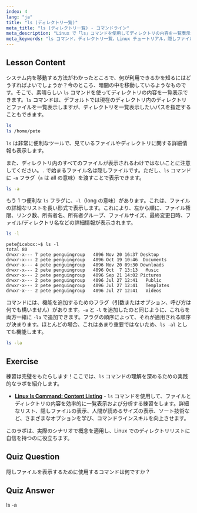 ```yaml
---
index: 4
lang: "ja"
title: "ls (ディレクトリ一覧)"
meta_title: "ls (ディレクトリ一覧) - コマンドライン"
meta_description: "Linux で「ls」コマンドを使用してディレクトリの内容を一覧表示し、隠しファイルを表示し、ファイルの詳細を理解する方法を学びます。Linux コマンドラインスキルを向上させましょう！"
meta_keywords: "ls コマンド，ディレクトリ一覧，Linux チュートリアル，隠しファイル，Linux コマンド，初心者 Linux, Linux ガイド"
---
```


## Lesson Content

システム内を移動する方法がわかったところで、何が利用できるかを知るにはどうすればよいでしょうか？今のところ、暗闇の中を移動しているようなものです。そこで、素晴らしい `ls` コマンドを使ってディレクトリの内容を一覧表示できます。`ls` コマンドは、デフォルトでは現在のディレクトリ内のディレクトリとファイルを一覧表示しますが、ディレクトリを一覧表示したいパスを指定することもできます。

```bash
ls
ls /home/pete
```

`ls` は非常に便利なツールで、見ているファイルやディレクトリに関する詳細情報も表示します。

また、ディレクトリ内のすべてのファイルが表示されるわけではないことに注意してください。`.` で始まるファイル名は隠しファイルです。ただし、`ls` コマンドに `-a` フラグ（`a` は all の意味）を渡すことで表示できます。

```bash
ls -a
```

もう 1 つ便利な `ls` フラグに、`-l`（long の意味）があります。これは、ファイルの詳細なリストを長い形式で表示します。これにより、左から順に、ファイル権限、リンク数、所有者名、所有者グループ、ファイルサイズ、最終変更日時、ファイル/ディレクトリ名などの詳細情報が表示されます。

```bash
ls -l
```

```plaintext
pete@icebox:~$ ls -l
total 80
drwxr-x--- 7 pete penguingroup   4096 Nov 20 16:37 Desktop
drwxr-x--- 2 pete penguingroup   4096 Oct 19 10:46  Documents
drwxr-x--- 4 pete penguingroup   4096 Nov 20 09:30 Downloads
drwxr-x--- 2 pete penguingroup   4096 Oct  7 13:13   Music
drwxr-x--- 2 pete penguingroup   4096 Sep 21 14:02 Pictures
drwxr-x--- 2 pete penguingroup   4096 Jul 27 12:41   Public
drwxr-x--- 2 pete penguingroup   4096 Jul 27 12:41   Templates
drwxr-x--- 2 pete penguingroup   4096 Jul 27 12:41   Videos
```

コマンドには、機能を追加するためのフラグ（引数またはオプション、呼び方は何でも構いません）があります。`-a` と `-l` を追加したのと同じように、これらを両方一緒に `-la` で追加できます。フラグの順序によって、それが適用される順序が決まります。ほとんどの場合、これはあまり重要ではないため、`ls -al` としても機能します。

```bash
ls -la
```

## Exercise

練習は完璧をもたらします！ここでは、`ls` コマンドの理解を深めるための実践的なラボを紹介します。

- **[Linux ls Command: Content Listing](https://labex.io/ja/labs/linux-linux-ls-command-content-listing-219205)** - `ls` コマンドを使用して、ファイルとディレクトリの内容を効率的に一覧表示および分析する練習をします。詳細なリスト、隠しファイルの表示、人間が読めるサイズの表示、ソート技術など、さまざまなオプションを学び、コマンドラインスキルを向上させます。

このラボは、実際のシナリオで概念を適用し、Linux でのディレクトリリストに自信を持つのに役立ちます。

## Quiz Question

隠しファイルを表示するために使用するコマンドは何ですか？

## Quiz Answer

ls -a
